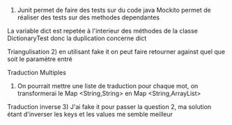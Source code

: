 1) Junit permet de faire des tests sur du code java
   Mockito permet de réaliser des tests sur des methodes dependantes

La variable dict est repetée à l'interieur des méthodes de la classe DictionaryTest donc la duplication concerne dict

Triangulisation 
2)
en utilisant fake it on peut faire retourner against quel que soit le paramètre entré

Traduction Multiples 
1) On pourrait mettre une liste de traduction pour chaque mot, on transformerai le Map <String,String> en Map <String,ArrayList<String>> 

Traduction inverse
3) J'ai fake it pour passer la question 2, ma solution étant d'inverser les keys et les values me semble meilleur